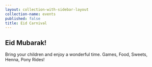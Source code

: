 ```yaml
---
layout: collection-with-sidebar-layout
collection-name: events
published: false
title: Eid Carnival
---
```

## Eid Mubarak!
Bring your children and enjoy a wonderful time.
Games, Food, Sweets, Henna, Pony Rides!